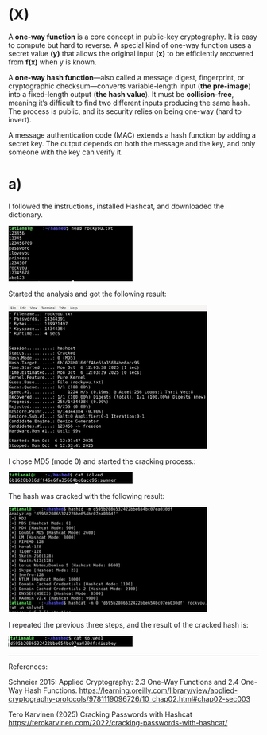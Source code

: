 # (X)
A **one-way function** is a core concept in public-key cryptography. It is easy to compute but hard to reverse. 
A special kind of one-way function uses a secret value **(y)** that allows the original input **(x)** to be efficiently recovered from **f(x)** when y is known.

A **one-way hash function**—also called a message digest, fingerprint, or cryptographic checksum—converts variable-length input (**the pre-image**) 
into a fixed-length output (**the hash value**). It must be **collision-free**, meaning it’s difficult to find two different inputs producing the same hash. 
The process is public, and its security relies on being one-way (hard to invert).

A message authentication code (MAC) extends a hash function by adding a secret key. The output depends on both the message and the key, and only someone with the key can verify it.

# a)

I followed the instructions, installed Hashcat, and downloaded the dictionary.

<img src="./1Hash.jpg" alt="Image" width="250" high = "250">

Started the analysis and got the following result:

<img src="./2Hash.jpg" alt="Image" width="400" high = "250">

I chose MD5 (mode 0) and started the cracking process.:

<img src="./3Hash.jpg" alt="Image" width="250" high = "250">

The hash was cracked with the following result:

<img src="./4Hash.jpg" alt="Image" width="400" high = "250">

I repeated the previous three steps, and the result of the cracked hash is:

<img src="./5Hash.jpg" alt="Image" width="250" high = "250">

----------
References:

Schneier 2015: Applied Cryptography: 2.3 One-Way Functions and 2.4 One-Way Hash Functions. https://learning.oreilly.com/library/view/applied-cryptography-protocols/9781119096726/10_chap02.html#chap02-sec003

Tero Karvinen (2025) Cracking Passwords with Hashcat https://terokarvinen.com/2022/cracking-passwords-with-hashcat/
